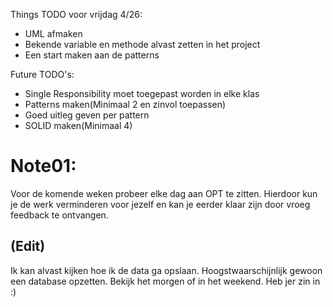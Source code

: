 Things TODO voor vrijdag 4/26:
- UML afmaken 
- Bekende variable en methode alvast zetten in het project
- Een start maken aan de patterns

Future TODO's:
- Single Responsibility moet toegepast worden in elke klas
- Patterns maken(Minimaal 2 en zinvol toepassen)
- Goed uitleg geven per pattern
- SOLID maken(Minimaal 4)

# Note01:
Voor de komende weken probeer elke dag aan OPT te zitten. Hierdoor kun je de werk verminderen voor jezelf en kan je eerder klaar zijn door vroeg feedback te ontvangen.

## (Edit)
Ik kan alvast kijken hoe ik de data ga opslaan. Hoogstwaarschijnlijk gewoon een database opzetten. Bekijk het morgen of in het weekend. Heb jer zin in :)
